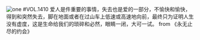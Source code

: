 ![one](http://image.wufazhuce.com/FnST4-BMyWkb_ljnOe5783ZF0R02)
#VOL.1410
爱人是件重要的事情，失去也是爱的一部分，不愉快和愉快，得到和突然失去，脚在地面或者在过山车上低速或高速地向前，最终只为证明人生没有虚度，这是生命给我们的琐碎和必然，眼睛一闭，大可一试。 from 《永无止尽的约会》